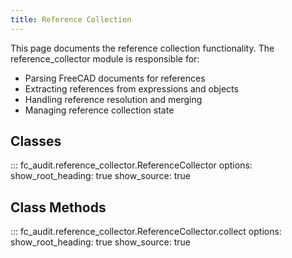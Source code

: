 ```yaml
---
title: Reference Collection
---
```


This page documents the reference collection functionality. The reference_collector module is responsible for:

- Parsing FreeCAD documents for references
- Extracting references from expressions and objects
- Handling reference resolution and merging
- Managing reference collection state

## Classes

::: fc_audit.reference_collector.ReferenceCollector
    options:
      show_root_heading: true
      show_source: true

## Class Methods

::: fc_audit.reference_collector.ReferenceCollector.collect
    options:
      show_root_heading: true
      show_source: true

